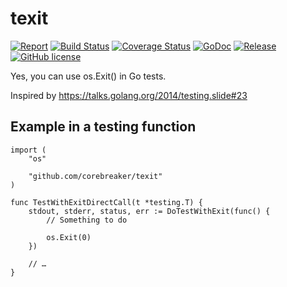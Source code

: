 # texit
[![Report](https://goreportcard.com/badge/github.com/corebreaker/texit?style=plastic)](https://goreportcard.com/report/github.com/corebreaker/texit)
[![Build Status](https://img.shields.io/travis/corebreaker/texit/master.svg?style=plastic)](https://travis-ci.org/corebreaker/texit)
[![Coverage Status](https://img.shields.io/coveralls/github/corebreaker/texit/master.svg?style=plastic)](https://coveralls.io/github/corebreaker/texit)
[![GoDoc](https://img.shields.io/badge/godoc-reference-5272B4.svg?style=plastic)](https://godoc.org/github.com/corebreaker/texit)
[![Release](https://img.shields.io/github/release/corebreaker/texit.svg?style=plastic)](https://github.com/corebreaker/texit/releases)
[![GitHub license](https://img.shields.io/github/license/corebreaker/texit.svg?style=plastic)](https://github.com/corebreaker/texit/blob/master/LICENSE)

Yes, you can use os.Exit() in Go tests.

Inspired by https://talks.golang.org/2014/testing.slide#23


## Example in a testing function

```golang
import (
	"os"

	"github.com/corebreaker/texit"
)

func TestWithExitDirectCall(t *testing.T) {
	stdout, stderr, status, err := DoTestWithExit(func() {
		// Something to do

		os.Exit(0)
	})

	// …
}
```
